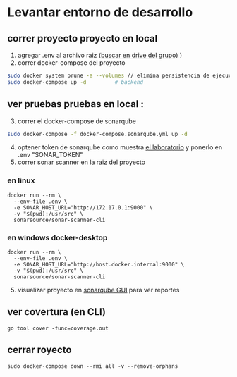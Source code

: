 # Levantar entorno de desarrollo
## correr proyecto proyecto en  local

1. agregar .env al archivo raiz ([buscar en drive del grupo)](https://drive.google.com/drive/u/2/folders/1W0yLxniB3MZg-YSfSXnIQl65ZBLRV1ms) )
2. correr docker-compose del proyecto
```bash
sudo docker system prune -a --volumes // elimina persistencia de ejecuciones anteriores (opcional)      
sudo docker-compose up -d         # backend
```
## ver pruebas pruebas en local :

3. correr el docker-compose de sonarqube
```bash
sudo docker-compose -f docker-compose.sonarqube.yml up -d
```

4. optener token de sonarqube como muestra [el laboratorio](https://docs.google.com/document/d/1M4jfM4QFLrdFof22xvSUrf-4OPilO0gvXoNjAB5STLA/edit?tab=t.0) y ponerlo en .env "SONAR_TOKEN" 
5. correr sonar scanner en la raiz del proyecto 
### en linux
```
docker run --rm \
  --env-file .env \
  -e SONAR_HOST_URL="http://172.17.0.1:9000" \
  -v "$(pwd):/usr/src" \
  sonarsource/sonar-scanner-cli

```

### en windows docker-desktop
```
docker run --rm \
  --env-file .env \
  -e SONAR_HOST_URL="http://host.docker.internal:9000" \
  -v "$(pwd):/usr/src" \
  sonarsource/sonar-scanner-cli
```

5. visualizar proyecto en [sonarqube GUI](http://localhost:9000/dashboard?id=recommender&codeScope=overall) para ver reportes



## ver covertura (en CLI)
```
go tool cover -func=coverage.out
```

## cerrar  royecto 
```
sudo docker-compose down --rmi all -v --remove-orphans

```

